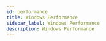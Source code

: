 ```yaml
---
id: performance
title: Windows Performance
sidebar_label: Windows Performance
description: Windows Performance
---
```


